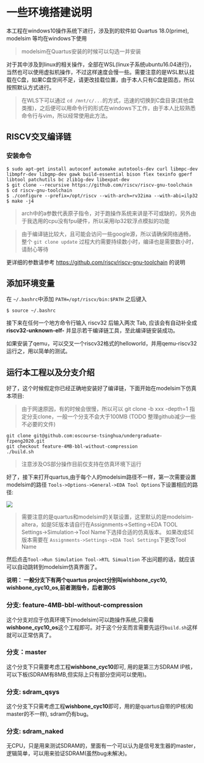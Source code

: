 # 一些环境搭建说明

本工程在windows10操作系统下进行，涉及到的软件如 Quartus 18.0(prime), modelsim 等均在windows下使用

> modelsim在Quartus安装的时候可以勾选一并安装

对于其中涉及到linux的相关操作，全部在WSL(linux子系统ubuntu16.04进行)，当然也可以使用虚拟机操作，不过这样速度会慢一些。需要注意的是WSL默认挂载在C盘，如果C盘空间不足，请更改挂载位置，由于本人只有C盘是固态，所以按照默认方式进行。

> 在WLS下可以通过 `cd /mnt/c/...`的方式，迅速的切换到C盘目录(其他盘类推)，之后便可以用命令行的形式在windows下工作，由于本人比较熟悉命令行与vim，所以经常使用此方法。

## RISCV交叉编译链

### 安装命令
    $ sudo apt-get install autoconf automake autotools-dev curl libmpc-dev libmpfr-dev libgmp-dev gawk build-essential bison flex texinfo gperf libtool patchutils bc zlib1g-dev libexpat-dev
    $ git clone --recursive https://github.com/riscv/riscv-gnu-toolchain
    $ cd riscv-gnu-toolchain
    $ ./configure --prefix=/opt/riscv --with-arch=rv32ima --with-abi=ilp32
    $ make -j4

> arch中的a参数代表原子指令，对于跑操作系统来讲是不可或缺的，另外由于我选用的cpu没有fpu硬件，所以采用ilp32软浮点模拟的功能

> 由于编译链比较大，且可能会访问一些google源，所以请确保网络通畅，整个 `git clone update` 过程大约需要持续数小时，编译也是需要数小时，请耐心等待

更详细的参数请参考 https://github.com/riscv/riscv-gnu-toolchain 的说明

## 添加环境变量

在 `~/.bashrc`中添加 `PATH=/opt/riscv/bin:$PATH` 之后键入

    $ source ~/.bashrc

接下来在任何一个地方命令行输入 riscv32 后输入两次 Tab, 应该会有自动补全成 **riscv32-unknown-elf-** 并显示若干编译链工具，至此编译链安装成功。

如果安装了qemu，可以交叉一个riscv32格式的helloworld，并用qemu-riscv32运行之，用以简单的测试。

## 运行本工程以及分支介绍

好了，这个时候假定你已经正确地安装好了编译链，下面开始在modelsim下仿真本项目:

> 由于网速原因，有的时候会很慢，所以可以 git clone -b xxx -depth=1 指定分支clone，一般一个分支不会大于100MB (TODO 整理github减少一些不必要的文件)

```
git clone git@github.com:oscourse-tsinghua/undergraduate-fzpeng2020.git
git checkout feature-4MB-bbl-without-compression
./build.sh
```

> 注意涉及OS部分操作目前仅支持在仿真环境下运行

好了，接下来打开quartus,由于每个人的modelsim路径不一样，第一次需要设置modelsim的路径 `Tools->Options->General->EDA Tool Options`下设置相应的路径:

![](/IMG/quartus.PNG)

> 需要注意的是quartus和modelsim的关联设置，这里默认的是modelsim-altera，如是SE版本请自行在Assignments->Setting->EDA TOOL Settings->Simulation->Tool Name下选择合适的仿真版本。 如果改成SE版本需要在 `Assignments->Settings->EDA Tool Settings`下更改Tool Name

然后点击`Tool->Run Simulation Tool->RTL Simualtion` 不出问题的话，就应该可以自动跳转到modelsim仿真界面了。

**说明： 一般分支下有两个quartus project分别叫wishbone_cyc10, wishbone_cyc10_os,前者测指令，后者测OS**

### 分支: feature-4MB-bbl-without-compression

这个分支对应于仿真环境下(modelsim)可以跑操作系统,只需看**wishbone_cyc10_os**这个工程即可。对于这个分支而言需要先运行`build.sh`这样就可以正常仿真了。

### 分支：master

这个分支下只需要考虑工程**wishbone_cyc10**即可, 用的是第三方SDRAM IP核，可以下板(SDRAM有8MB,但实际上只有部分空间可以使用)。

### 分支: sdram_qsys

这个分支下只需考虑工程**wishbone_cyc10**即可，用的是quartus自带的IP核(和master的不一样), sdram仍有bug。

### 分支: sdram_naked

无CPU，只是用来测试SDRAM的，里面有一个可以认为是信号发生器的master，逻辑简单，可以用来验证SDRAM(虽然bug未解决)。

